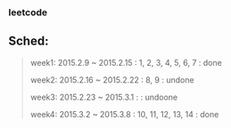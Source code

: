 ### leetcode
## Sched:
> week1: 2015.2.9  ~  2015.2.15 : 1, 2, 3, 4, 5, 6, 7  : done
> 
> week2: 2015.2.16 ~  2015.2.22 : 8, 9 : undone
> 
> week3: 2015.2.23 ~  2015.3.1  : : undoone
> 
> week4: 2015.3.2  ~  2015.3.8  : 10, 11, 12, 13, 14 : done
> 
